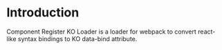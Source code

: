 Introduction
============

Component Register KO Loader is a loader for webpack to convert react-like syntax bindings to KO data-bind attribute.

